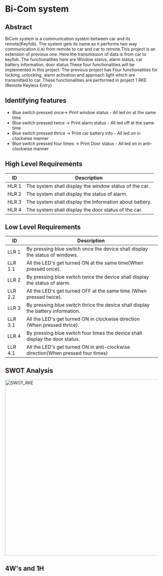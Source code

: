 # Bi-Com system

## Abstract
 BiCom system is a communication system between car and its remote(Keyfob). The system gets its name as it performs two way communication (i.e) from remote to car and car to remote.This project is an extension of previous one. Here the transmission of data is from car to keyfob. The functionalities here are Window status, alarm status, car battery information, door status.These four functionalities will be implemented in this project. The previous project has Four functionalities for locking, unlocking, alarm activation and approach light which are transmitted to car. These functionalities are performed in project 1 RKE (Remote Keyless Entry)

## Identifying features
 * Blue switch pressed once-> Print window status - All led on at the same time
 * Blue switch pressed twice -> Print alarm status - All led off at the same time
 * Blue switch pressed thrice -> Print car battery info - All led on in clockwise manner
 * Blue switch pressed four times -> Print Door status - All led on in anti-clockwise manner


## High Level Requirements
ID     | Description
-------| -----------------------------------------
HLR 1  |The system shall display the window status of the car.
HLR 2  |The system shall display the status of alarm.
HLR 3  |The system shall display the Information about battery.
HLR 4  |The system shall display the door status of the car.

## Low Level Requirements
ID     | Description
-------| -----------------------------------------
LLR 1  |By pressing blue switch once the device shall display the status of windows.
LLR 1.1| All the LED's get turned ON at the same time(When pressed once).
LLR 2  |By pressing blue switch twice the device shall display the status of alarm.
LLR 2.2|All the LED's get turned OFF at the same time (When pressed twice).
LLR 3  |By pressing blue switch thrice the device shall display the battery information.
LLR 3.1| All the LED's get turned ON in clockwise direction (When pressed thrice).
LLR 4  |By pressing blue switch four times the device shall display the door status. 
LLR 4.1|All the LED's get turned ON in anti-clockwise direction(When pressed four times)

## SWOT Analysis
<img width="577" alt="SWOT_RKE" src="https://user-images.githubusercontent.com/98833151/157857408-d864f812-0e8e-490e-993c-94b5b7bf699f.png">

## 4W's and 1H

